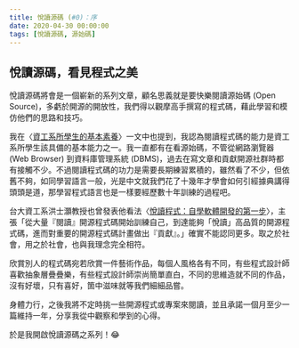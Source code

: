 ```yaml
---
title: 悅讀源碼 (#0)：序
date: 2020-04-30 00:00:00
tags: [悅讀源碼, 源始碼]
---
```


## 悅讀源碼，看見程式之美

悅讀源碼將會是一個嶄新的系列文章，顧名思義就是要快樂閱讀源始碼 (Open Source)，多虧於開源的開放性，我們得以觀摩高手撰寫的程式碼，藉此學習和模仿他們的思路和技巧。

<!-- more -->
我在〈[資工系所學生的基本素養](/post/2020/04/thought-about-cs-student/)〉一文中也提到，我認為閱讀程式碼的能力是資工系所學生該具備的基本能力之一。我一直都有在看源始碼，不管從網路瀏覽器 (Web Browser) 到資料庫管理系統 (DBMS)，過去在寫文章和貢獻開源社群時都有接觸不少。不過閱讀程式碼的功力是需要長期練習累積的，雖然看了不少，但依舊不夠，如同學習語言一般，光是中文就我們花了十幾年才學會如何引經據典講得頭頭是道，那學習程式語言也是一樣要經歷數十年訓練的過程吧。

台大資工系洪士灝教授也曾發表他看法〈[悅讀程式：自學軟體開發的第一步](https://www.ithome.com.tw/guest-post/99887)〉，主張「從大量『閱讀』開源程式碼開始訓練自己，到達能夠「悅讀」高品質的開源程式碼，進而對重要的開源程式碼計畫做出『貢獻』。」確實不能認同更多。取之於社會，用之於社會，也與我理念完全相符。

欣賞別人的程式碼宛若欣賞一件藝術作品，每個人風格各有不同，有些程式設計師喜歡抽象層疊疊樂，有些程式設計師崇尚簡單直白，不同的思維造就不同的作品，沒有好壞，只有喜好，箇中滋味就等我們細細品嘗。

身體力行，之後我將不定時挑一些開源程式或專案來閱讀，並且承諾一個月至少一篇維持一年，分享我從中觀察和學到的心得。

於是我開啟悅讀源碼之系列！😂
